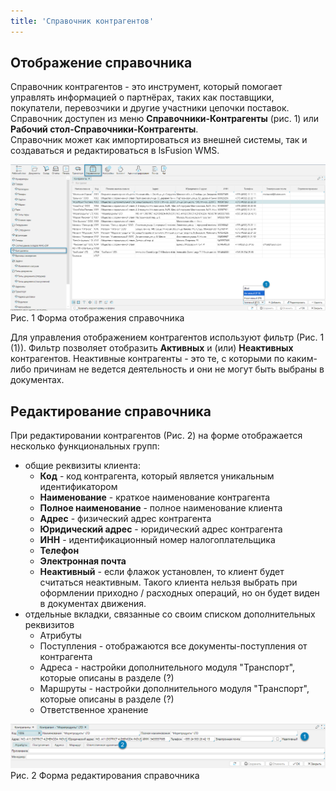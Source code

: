 ```yaml
---
title: 'Справочник контрагентов'
---
```


## Отображение справочника

Справочник контрагентов - это инструмент, который помогает управлять информацией о партнёрах, таких как поставщики,
покупатели, перевозчики и другие участники цепочки поставок. <br/>
Справочник доступен из меню **Справочники-Контрагенты** (рис. 1) или **Рабочий стол-Справочники-Контрагенты**.<br/>
Справочник может как импортироваться из внешней системы, так и создаваться и редактироваться в lsFusion WMS.<br/>

![](img/legalentites1.png)  
Рис. 1 Форма отображения справочника

Для управления отображением контрагентов используют фильтр (Рис. 1 (1)). Фильтр позволяет отобразить **Активных** и
(или) **Неактивных** контрагентов. Неактивные контрагенты - это те, с которыми по каким-либо причинам не ведется
деятельность и они не могут быть выбраны в документах.

## Редактирование справочника

При редактировании контрагентов (Рис. 2) на форме отображается несколько функциональных групп:
- общие реквизиты клиента: 
  - **Код** - код контрагента, который является уникальным идентификатором
  - **Наименование** - краткое наименование контрагента
  - **Полное наименование** - полное наименование клиента
  - **Адрес** - физический адрес контрагента
  - **Юридический адрес** - юридический адрес контрагента
  - **ИНН** - идентификационный номер налогоплательщика
  - **Телефон**
  - **Электронная почта**
  - **Неактивный** - если флажок установлен, то клиент будет считаться неактивным. 
Такого клиента нельзя выбрать при оформлении приходно / расходных операций, но он будет виден в документах движения.
- отдельные вкладки, связанные со своим списком дополнительных реквизитов
  - Атрибуты
  - Поступления - отображаются все документы-поступления от контрагента
  - Адреса - настройки дополнительного модуля "Транспорт", которые описаны в разделе (?)
  - Маршруты - настройки дополнительного модуля "Транспорт", которые описаны в разделе (?)
  - Ответственное хранение 

![](img/legalentites2.png)  
Рис. 2 Форма редактирования справочника



